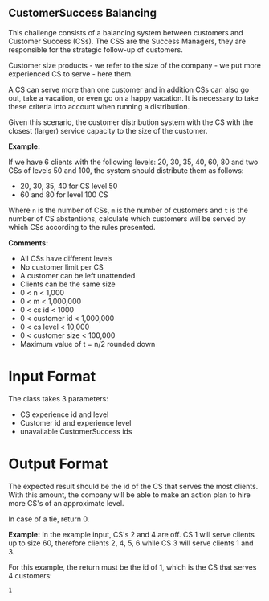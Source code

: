 ## CustomerSuccess Balancing


This challenge consists of a balancing system between customers and Customer Success (CSs). The CSS are the Success Managers, they are responsible for the strategic follow-up of customers.

Customer size products - we refer to the size of the company - we put more experienced CS to serve - here them.

A CS can serve more than one customer and in addition CSs can also go out, take a vacation, or even go on a happy vacation. It is necessary to take these criteria into account when running a distribution.

Given this scenario, the customer distribution system with the CS with the closest (larger) service capacity to the size of the customer.

**Example:**

If we have 6 clients with the following levels: 20, 30, 35, 40, 60, 80 and two CSs of levels 50 and 100, the system should distribute them as follows:

- 20, 30, 35, 40 for CS level 50
- 60 and 80 for level 100 CS

Where `n` is the number of CSs, `m` is the number of customers and `t` is the number of CS abstentions, calculate which customers will be served by which CSs according to the rules presented.


**Comments:**

- All CSs have different levels
- No customer limit per CS
- A customer can be left unattended
- Clients can be the same size
- 0 < n < 1,000
- 0 < m < 1,000,000
- 0 < cs id < 1000
- 0 < customer id < 1,000,000
- 0 < cs level < 10,000
- 0 < customer size < 100,000
- Maximum value of t = n/2 rounded down

# Input Format

The class takes 3 parameters:

- CS experience id and level
- Customer id and experience level
- unavailable CustomerSuccess ids


# Output Format

The expected result should be the id of the CS that serves the most clients. With this amount, the company will be able to make an action plan to hire more CS's of an approximate level.

In case of a tie, return 0.

**Example:** In the example input, CS's 2 and 4 are off. CS 1 will serve clients up to size 60, therefore clients 2, 4, 5, 6 while CS 3 will serve clients 1 and 3.

For this example, the return must be the id of 1, which is the CS that serves 4 customers:

```
1
```
